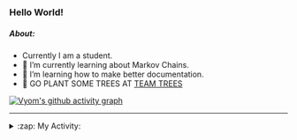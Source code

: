 ### Hello World!

##### About:
- Currently I am a student.
- 🌱 I’m currently learning about Markov Chains.
- 🌱 I’m learning how to make better documentation.
- 🌱 GO PLANT SOME TREES AT [TEAM TREES](https://teamtrees.org/)

[![Vyom's github activity graph](https://activity-graph.herokuapp.com/graph?username=Vyvy-vi)](https://github.com/ashutosh00710/github-readme-activity-graph)

---
<details>
  <summary>:zap: My Activity:</summary>
  
<!--START_SECTION:waka-->
![Code Time](http://img.shields.io/badge/Code%20Time-826%20hrs%2042%20mins-blue)

**I'm a Night 🦉** 

```text
🌞 Morning    70 commits     ██░░░░░░░░░░░░░░░░░░░░░░░   8.55% 
🌆 Daytime    200 commits    ██████░░░░░░░░░░░░░░░░░░░   24.42% 
🌃 Evening    280 commits    ████████░░░░░░░░░░░░░░░░░   34.19% 
🌙 Night      269 commits    ████████░░░░░░░░░░░░░░░░░   32.84%

```
📅 **I'm Most Productive on Sunday** 

```text
Monday       80 commits     ██░░░░░░░░░░░░░░░░░░░░░░░   9.77% 
Tuesday      132 commits    ████░░░░░░░░░░░░░░░░░░░░░   16.12% 
Wednesday    122 commits    ███░░░░░░░░░░░░░░░░░░░░░░   14.9% 
Thursday     108 commits    ███░░░░░░░░░░░░░░░░░░░░░░   13.19% 
Friday       108 commits    ███░░░░░░░░░░░░░░░░░░░░░░   13.19% 
Saturday     92 commits     ██░░░░░░░░░░░░░░░░░░░░░░░   11.23% 
Sunday       177 commits    █████░░░░░░░░░░░░░░░░░░░░   21.61%

```


📊 **This Week I Spent My Time On** 

```text
🔥 Editors: 
VS Code                  1 hr 34 mins        ██████████████████████░░░   90.72% 
Vim                      9 mins              ██░░░░░░░░░░░░░░░░░░░░░░░   9.28%

🐱‍💻 Projects: 
praise                   1 hr 40 mins        ████████████████████████░   95.5% 
onboarding-bot           4 mins              █░░░░░░░░░░░░░░░░░░░░░░░░   4.12% 
developer-rubric-discord-0 secs              ░░░░░░░░░░░░░░░░░░░░░░░░░   0.38%

```


 Last Updated on 23/06/2022 13:16:25 UTC
<!--END_SECTION:waka-->
</details>
